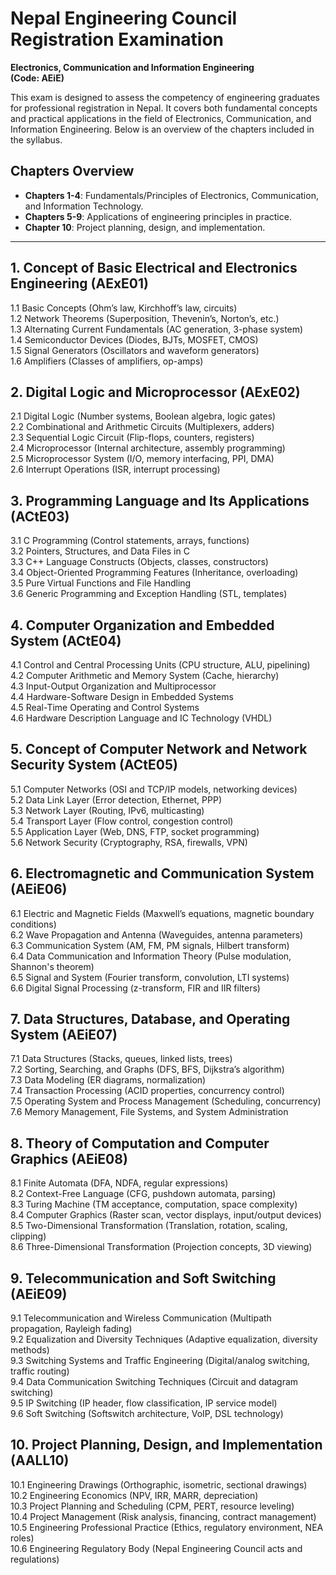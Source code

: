 # Nepal Engineering Council Registration Examination  
**Electronics, Communication and Information Engineering**  
**(Code: AEiE)**  

This exam is designed to assess the competency of engineering graduates for professional registration in Nepal. It covers both fundamental concepts and practical applications in the field of Electronics, Communication, and Information Engineering. Below is an overview of the chapters included in the syllabus.

## Chapters Overview
- **Chapters 1-4**: Fundamentals/Principles of Electronics, Communication, and Information Technology.
- **Chapters 5-9**: Applications of engineering principles in practice.
- **Chapter 10**: Project planning, design, and implementation.

---

## 1. Concept of Basic Electrical and Electronics Engineering (AExE01)
1.1 Basic Concepts (Ohm’s law, Kirchhoff’s law, circuits)  
1.2 Network Theorems (Superposition, Thevenin’s, Norton’s, etc.)  
1.3 Alternating Current Fundamentals (AC generation, 3-phase system)  
1.4 Semiconductor Devices (Diodes, BJTs, MOSFET, CMOS)  
1.5 Signal Generators (Oscillators and waveform generators)  
1.6 Amplifiers (Classes of amplifiers, op-amps)

## 2. Digital Logic and Microprocessor (AExE02)
2.1 Digital Logic (Number systems, Boolean algebra, logic gates)  
2.2 Combinational and Arithmetic Circuits (Multiplexers, adders)  
2.3 Sequential Logic Circuit (Flip-flops, counters, registers)  
2.4 Microprocessor (Internal architecture, assembly programming)  
2.5 Microprocessor System (I/O, memory interfacing, PPI, DMA)  
2.6 Interrupt Operations (ISR, interrupt processing)

## 3. Programming Language and Its Applications (ACtE03)
3.1 C Programming (Control statements, arrays, functions)  
3.2 Pointers, Structures, and Data Files in C  
3.3 C++ Language Constructs (Objects, classes, constructors)  
3.4 Object-Oriented Programming Features (Inheritance, overloading)  
3.5 Pure Virtual Functions and File Handling  
3.6 Generic Programming and Exception Handling (STL, templates)

## 4. Computer Organization and Embedded System (ACtE04)
4.1 Control and Central Processing Units (CPU structure, ALU, pipelining)  
4.2 Computer Arithmetic and Memory System (Cache, hierarchy)  
4.3 Input-Output Organization and Multiprocessor  
4.4 Hardware-Software Design in Embedded Systems  
4.5 Real-Time Operating and Control Systems  
4.6 Hardware Description Language and IC Technology (VHDL)

## 5. Concept of Computer Network and Network Security System (ACtE05)
5.1 Computer Networks (OSI and TCP/IP models, networking devices)  
5.2 Data Link Layer (Error detection, Ethernet, PPP)  
5.3 Network Layer (Routing, IPv6, multicasting)  
5.4 Transport Layer (Flow control, congestion control)  
5.5 Application Layer (Web, DNS, FTP, socket programming)  
5.6 Network Security (Cryptography, RSA, firewalls, VPN)

## 6. Electromagnetic and Communication System (AEiE06)
6.1 Electric and Magnetic Fields (Maxwell’s equations, magnetic boundary conditions)  
6.2 Wave Propagation and Antenna (Waveguides, antenna parameters)  
6.3 Communication System (AM, FM, PM signals, Hilbert transform)  
6.4 Data Communication and Information Theory (Pulse modulation, Shannon's theorem)  
6.5 Signal and System (Fourier transform, convolution, LTI systems)  
6.6 Digital Signal Processing (z-transform, FIR and IIR filters)

## 7. Data Structures, Database, and Operating System (AEiE07)
7.1 Data Structures (Stacks, queues, linked lists, trees)  
7.2 Sorting, Searching, and Graphs (DFS, BFS, Dijkstra’s algorithm)  
7.3 Data Modeling (ER diagrams, normalization)  
7.4 Transaction Processing (ACID properties, concurrency control)  
7.5 Operating System and Process Management (Scheduling, concurrency)  
7.6 Memory Management, File Systems, and System Administration

## 8. Theory of Computation and Computer Graphics (AEiE08)
8.1 Finite Automata (DFA, NDFA, regular expressions)  
8.2 Context-Free Language (CFG, pushdown automata, parsing)  
8.3 Turing Machine (TM acceptance, computation, space complexity)  
8.4 Computer Graphics (Raster scan, vector displays, input/output devices)  
8.5 Two-Dimensional Transformation (Translation, rotation, scaling, clipping)  
8.6 Three-Dimensional Transformation (Projection concepts, 3D viewing)

## 9. Telecommunication and Soft Switching (AEiE09)
9.1 Telecommunication and Wireless Communication (Multipath propagation, Rayleigh fading)  
9.2 Equalization and Diversity Techniques (Adaptive equalization, diversity methods)  
9.3 Switching Systems and Traffic Engineering (Digital/analog switching, traffic routing)  
9.4 Data Communication Switching Techniques (Circuit and datagram switching)  
9.5 IP Switching (IP header, flow classification, IP service model)  
9.6 Soft Switching (Softswitch architecture, VoIP, DSL technology)

## 10. Project Planning, Design, and Implementation (AALL10)
10.1 Engineering Drawings (Orthographic, isometric, sectional drawings)  
10.2 Engineering Economics (NPV, IRR, MARR, depreciation)  
10.3 Project Planning and Scheduling (CPM, PERT, resource leveling)  
10.4 Project Management (Risk analysis, financing, contract management)  
10.5 Engineering Professional Practice (Ethics, regulatory environment, NEA roles)  
10.6 Engineering Regulatory Body (Nepal Engineering Council acts and regulations)
